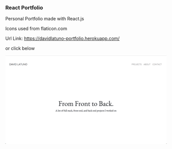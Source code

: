 ### React Portfolio

Personal Portfolio made with React.js

Icons used from flaticon.com

Url Link: https://davidlatuno-portfolio.herokuapp.com/

or click below

[![Portfolio](src/Components/Pages/Images/reactPortfolio.png)](https://davidlatuno-portfolio.herokuapp.com/)